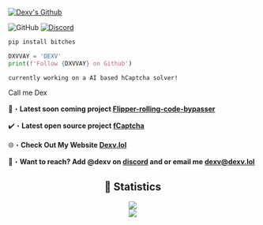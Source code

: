 <a href="https://www.youtube.com/watch?v=zL19uMsnpSU&t" target="_blank"> <img src="https://github.com/DXVVAY/DXVVAY/assets/89728480/cca39ba5-8b4b-44ac-bab9-687ca62fa3fa" alt="Dexv's Github"/></a>

![GitHub](https://komarev.com/ghpvc/?username=DXVVAY&style=flat)
[![Discord](https://dcbadge.vercel.app/api/shield/1222475156388053012?style=flat&logoColor=presence&theme=clean)](https://discord.com/users/1222475156388053012)
<br>

```python
pip install bitches
```
```python
DXVVAY = 'DEXV'
print(f'Follow {DXVVAY} on Github')
```
```sh-session
currently working on a AI based hCaptcha solver!
```
Call me Dex 

📂・**Latest soon coming project [Flipper-rolling-code-bypasser](https://www.youtube.com/watch?v=O91DT1pR1ew)**

✔️・**Latest open source project [fCaptcha](https://github.com/DXVVAY/hCaptcha-Text-Solver)**

🌐・**Check Out My Website [Dexv.lol](https://dexv.lol)**

📩・**Want to reach? Add @dexv on [discord](https://discord.com/users/1222475156388053012) and or email me dexv@dexv.lol**

<div align="center">
    <h2 align="center">🔴 Statistics</h2>
    <div>
        <img src="https://github-readme-stats.vercel.app/api?username=DXVVAY&show_icons=true&bg_color=00000000">
    </div>
    <div>
        <img src="http://github-readme-streak-stats.herokuapp.com?user=DXVVAY&theme=tokyonight_duo&hide_border=true&mode=weekly">
    </div>
</div>
